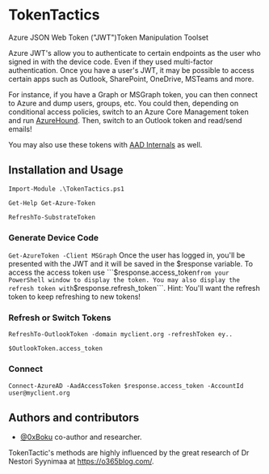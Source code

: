 # TokenTactics
Azure JSON Web Token ("JWT")Token Manipulation Toolset


Azure JWT's allow you to authenticate to certain endpoints as the user who signed in with the device code. Even if they used multi-factor authentication. Once you have a user's JWT, it may be possible to access certain apps such as Outlook, SharePoint, OneDrive, MSTeams and more. 

For instance, if you have a Graph or MSGraph token, you can then connect to Azure and dump users, groups, etc. You could then, depending on conditional access policies, switch to an Azure Core Management token and run [AzureHound](https://github.com/BloodHoundAD/AzureHound). Then, switch to an Outlook token and read/send emails! 

You may also use these tokens with [AAD Internals](https://o365blog.com/aadinternals/) as well.

## Installation and Usage

```Import-Module .\TokenTactics.ps1```

```Get-Help Get-Azure-Token```

```RefreshTo-SubstrateToken```

### Generate Device Code

```Get-AzureToken -Client MSGraph```
Once the user has logged in, you'll be presented with the JWT and it will be saved in the $response variable. To access the access token use ```$response.access_token``` from your PowerShell window to display the token. You may also display the refresh token with ```$response.refresh_token```. Hint: You'll want the refresh token to keep refreshing to new tokens!

### Refresh or Switch Tokens

```RefreshTo-OutlookToken -domain myclient.org -refreshToken ey..```

```$OutlookToken.access_token```

### Connect
```Connect-AzureAD -AadAccessToken $response.access_token -AccountId user@myclient.org```


## Authors and contributors
- [@0xBoku](https://github.com/boku7) co-author and researcher.

TokenTactic's methods are highly influenced by the great research of Dr Nestori Syynimaa at https://o365blog.com/.

